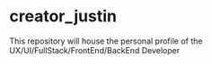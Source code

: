 # creator_justin
This repository will house the personal profile of the UX/UI/FullStack/FrontEnd/BackEnd Developer
